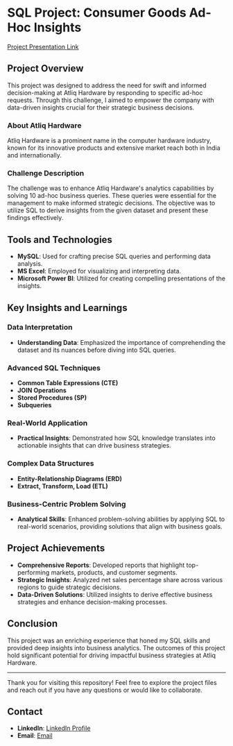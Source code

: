 # SQL Project: Consumer Goods Ad-Hoc Insights
[Project Presentation Link](https://www.linkedin.com/posts/niraj-pal-2802322a5_consumer-goods-adhoc-insights-activity-7208405732445048832-u_kC?utm_source=share&utm_medium=member_desktop) 

## Project Overview

This project was designed to address the need for swift and informed decision-making at Atliq Hardware by responding to specific ad-hoc requests. Through this challenge, I aimed to empower the company with data-driven insights crucial for their strategic business decisions.

### About Atliq Hardware

Atliq Hardware is a prominent name in the computer hardware industry, known for its innovative products and extensive market reach both in India and internationally.

### Challenge Description

The challenge was to enhance Atliq Hardware's analytics capabilities by solving 10 ad-hoc business queries. These queries were essential for the management to make informed strategic decisions. The objective was to utilize SQL to derive insights from the given dataset and present these findings effectively.

## Tools and Technologies

- **MySQL**: Used for crafting precise SQL queries and performing data analysis.
- **MS Excel**: Employed for visualizing and interpreting data.
- **Microsoft Power BI**: Utilized for creating compelling presentations of the insights.

## Key Insights and Learnings

### Data Interpretation

- **Understanding Data**: Emphasized the importance of comprehending the dataset and its nuances before diving into SQL queries.

### Advanced SQL Techniques

- **Common Table Expressions (CTE)**
- **JOIN Operations**
- **Stored Procedures (SP)**
- **Subqueries**

### Real-World Application

- **Practical Insights**: Demonstrated how SQL knowledge translates into actionable insights that can drive business strategies.

### Complex Data Structures

- **Entity-Relationship Diagrams (ERD)**
- **Extract, Transform, Load (ETL)**

### Business-Centric Problem Solving

- **Analytical Skills**: Enhanced problem-solving abilities by applying SQL to real-world scenarios, providing solutions that align with business goals.

## Project Achievements

- **Comprehensive Reports**: Developed reports that highlight top-performing markets, products, and customer segments.
- **Strategic Insights**: Analyzed net sales percentage share across various regions to guide strategic decisions.
- **Data-Driven Solutions**: Utilized insights to derive effective business strategies and enhance decision-making processes.


## Conclusion

This project was an enriching experience that honed my SQL skills and provided deep insights into business analytics. The outcomes of this project hold significant potential for driving impactful business strategies at Atliq Hardware.

---
Thank you for visiting this repository! Feel free to explore the project files and reach out if you have any questions or would like to collaborate.
## Contact

- **LinkedIn**: [LinkedIn Profile](https://www.linkedin.com/in/niraj-pal-2802322a5/)
- **Email**: [Email](nirajpal62@gmail.com)

